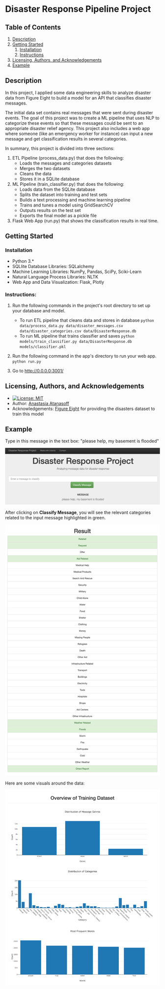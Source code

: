 # Disaster Response Pipeline Project

## Table of Contents

1. [Description](#description)
2. [Getting Started](#getting_started)
	1. [Installation](#installation)
	2. [Instructions](#instructions)
3. [Licensing, Authors, and Acknowledgements](#licensing)
4. [Example](#example)


## Description<a name="descripton"></a>

In this project, I applied some data engineering skills to analyze disaster data from Figure Eight to build a model for an API that classifies disaster messages.

The initial data set contains real messages that were sent during disaster events. The goal of this project was to create a ML pipeline that uses NLP to categorize these events so that these messages could be sent to an appropriate disaster relief agency. This project also includes a web app where someone (like an emergency worker for instance) can input a new message and get classification results in several categories. 

In summary, this project is divided into three sections:

1. ETL Pipeline (process_data.py) that does the following:
    - Loads the messages and categories datasets
    - Merges the two datasets
    - Cleans the data
    - Stores it in a SQLite database
2. ML Pipeline (train_classifier.py) that does the following:
	- Loads data from the SQLite database
	- Splits the dataset into training and test sets
	- Builds a text processing and machine learning pipeline
	- Trains and tunes a model using GridSearchCV
	- Outputs results on the test set
	- Exports the final model as a pickle file
3. Flask Web App (run.py) that shows the classification results in real time. 


## Getting Started<a name="getting_started"></a>

### Installation<a name="installation"></a>

* Python 3.*
* SQLlite Database Libraries: SQLalchemy
* Machine Learning Libraries: NumPy, Pandas, SciPy, Sciki-Learn
* Natural Language Process Libraries: NLTK
* Web App and Data Visualization: Flask, Plotly


### Instructions:<a name="instructions"></a>

1. Run the following commands in the project's root directory to set up your database and model.

    - To run ETL pipeline that cleans data and stores in database
        `python data/process_data.py data/disaster_messages.csv data/disaster_categories.csv data/DisasterResponse.db`
    - To run ML pipeline that trains classifier and saves
        `python models/train_classifier.py data/DisasterResponse.db models/classifier.pkl`

2. Run the following command in the app's directory to run your web app.
    `python run.py`

3. Go to http://0.0.0.0:3001/


## Licensing, Authors, and Acknowledgements<a name="licensing"></a>

* [![License: MIT](https://img.shields.io/badge/License-MIT-yellow.svg)](https://opensource.org/licenses/MIT)
* Author: [Anastasia Atanasoff](https://github.com/atanasoffa)
* Acknowledgements: [Figure Eight](https://www.figure-eight.com/) for providing the disasters dataset to train this model


## Example<a name="example"></a>

Type in this message in the text box: "please help, my basement is flooded"

![Sample Input](screenshots/sample_input.png)

After clicking on **Classify Message**, you will see the relevant categories related to the input message highlighted in green.

![Sample Output](screenshots/sample_output.png)

Here are some visuals around the data:

![Plots](screenshots/plots.png)